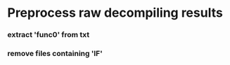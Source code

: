 # Preprocess raw decompiling results

### extract 'func0' from txt


### remove files containing 'IF'


